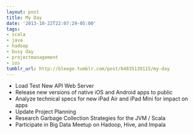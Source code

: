 ```yaml
---
layout: post
title: My Day
date: '2013-10-22T22:07:29-05:00'
tags:
- scala
- java
- hadoop
- busy day
- projectmanagement
- ios
tumblr_url: http://bleege.tumblr.com/post/64835139115/my-day
---
```


<!--excerpt.start-->
<!--excerpt.end-->

* Load Test New API Web Server
* Release new versions of native iOS and Android apps to public
* Analyze technical specs for new iPad Air and iPad Mini for impact on apps
* Update Project Planning
* Research Garbage Collection Strategies for the JVM / Scala
* Participate in Big Data Meetup on Hadoop, Hive, and Impala
